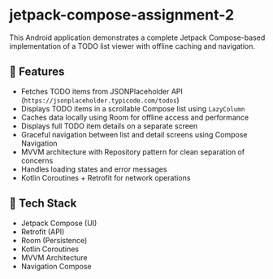 # jetpack-compose-assignment-2

This Android application demonstrates a complete Jetpack Compose-based implementation of a TODO list viewer with offline caching and navigation.

## 🔹 Features
- Fetches TODO items from JSONPlaceholder API (`https://jsonplaceholder.typicode.com/todos`)
- Displays TODO items in a scrollable Compose list using `LazyColumn`
- Caches data locally using Room for offline access and performance
- Displays full TODO item details on a separate screen
- Graceful navigation between list and detail screens using Compose Navigation
- MVVM architecture with Repository pattern for clean separation of concerns
- Handles loading states and error messages
- Kotlin Coroutines + Retrofit for network operations

## 🔧 Tech Stack
- Jetpack Compose (UI)
- Retrofit (API)
- Room (Persistence)
- Kotlin Coroutines
- MVVM Architecture
- Navigation Compose
